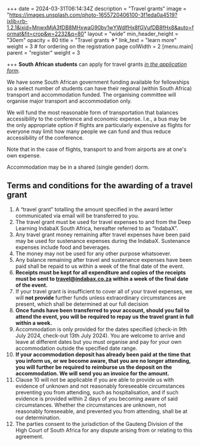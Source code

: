 +++
date = 2024-03-31T06:14:34Z
description = "Travel grants"
image = "https://images.unsplash.com/photo-1655720406100-3f1eda0a4519?ixlib=rb-1.2.1&ixid=MnwxMjA3fDB8MHxwaG90by1wYWdlfHx8fGVufDB8fHx8&auto=format&fit=crop&w=2232&q=80"
layout = "wide"
min_header_height = "30em"
opacity = 80
title = "Travel grants ✈"
link_text = "learn more"
weight = 3 # for ordering on the registration page
colWidth = 2
[menu.main]
parent = "register"
weight = 3

+++
**South African students** can apply for travel grants [_in the application form_](/register/now).

<!--more-->

We have some South African government funding available for fellowships so a select number of students can have their regional (within South Africa) transport and accommodation funded. The organising committee will organise major transport and accommodation only.

We will fund the most reasonable form of transportation that balances accessibility to the conference and economic expense. I.e., a bus may be the only appropriate option if flights are particularly expensive as flights for everyone may limit how many people we can fund and thus reduce accessibility of the conference.

Note that in the case of flights, transport to and from airports are at one's own expense.

Accommodation may be in a shared (single gender) dorm.

## Terms and conditions for the awarding of a travel grant

1. A “travel grant” totalling the amount specified in the award letter communicated via email will be transferred to you.
2. The travel grant must be used for travel expenses to and from the Deep Learning IndabaX South Africa, hereafter referred to as “IndabaX”.
3. Any travel grant money remaining after travel expenses have been paid may be used for sustenance expenses during the IndabaX. Sustenance expenses include food and beverages.
4. The money may not be used for any other purpose whatsoever.
5. Any balance remaining after travel and sustenance expenses have been paid shall be repaid to us within a week of the final date of the event.
6. **Receipts must be kept for all expenditure and copies of the receipts must be sent to <travel@indabax.co.za> within a week of the final date of the event.**
7. If your travel grant is insufficient to cover all of your travel expenses, we will **not provide** further funds unless extraordinary circumstances are present, which shall be determined at our full decision
8. **Once funds have been transferred to your account, should you fail to attend the event, you will be required to repay us the travel grant in full within a week.**
9. Accommodation is only provided for the dates specified (check-in 9th July 2024, check-out 13th July 2024). You are welcome to arrive and leave at different dates but you must organise and pay for your own accommodation outside the specified date range.
10. **If your accommodation deposit has already been paid at the time that you inform us, or we become aware, that you are no longer attending, you will further be required to reimburse us the deposit on the accommodation. We will send you an invoice for the amount.**
11. Clause 10 will not be applicable if you are able to provide us with evidence of unknown and not reasonably foreseeable circumstances preventing you from attending, such as hospitalisation, and if such evidence is provided within 2 days of you becoming aware of said circumstances. Whether the circumstances are unknown, not reasonably foreseeable, and prevented you from attending, shall be at our determination.
12. The parties consent to the jurisdiction of the Gauteng Division of the High Court of South Africa for any dispute arising from or relating to this agreement.
